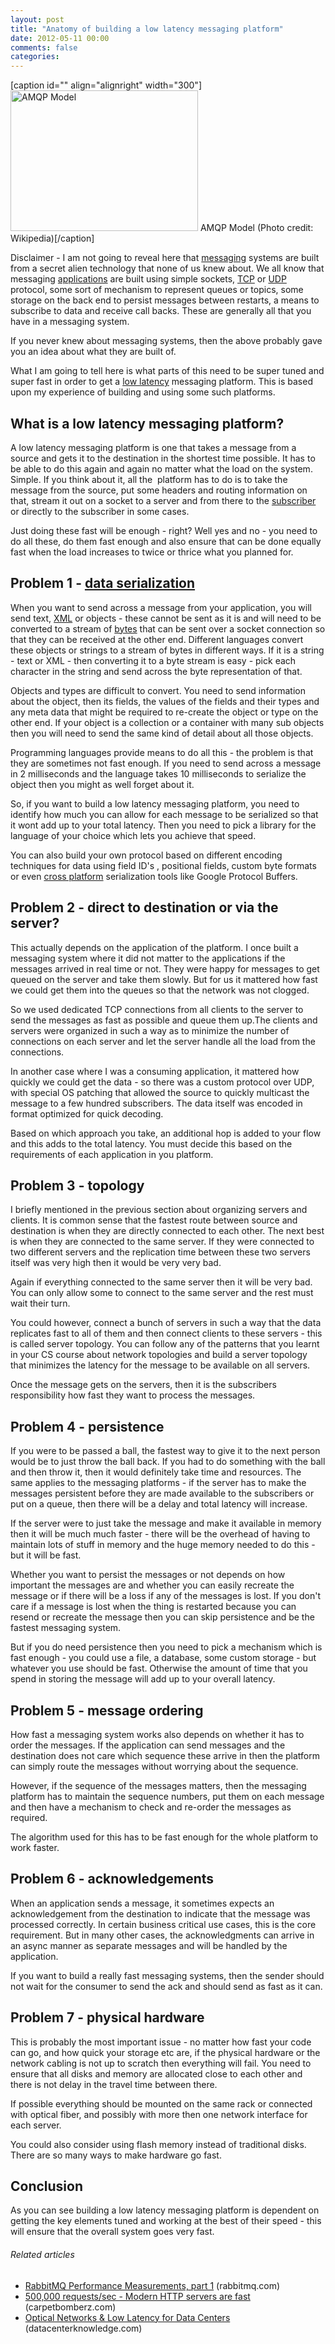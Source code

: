 ```yaml
---
layout: post
title: "Anatomy of building a low latency messaging platform"
date: 2012-05-11 00:00
comments: false
categories:
---
```


[caption id="" align="alignright" width="300"]<a href="http://commons.wikipedia.org/wiki/File:The-amqp-model-for-wikipedia.svg" target="_blank"><img class="zemanta-img-inserted zemanta-img-configured" title="AMQP Model" src="http://upload.wikimedia.org/wikipedia/commons/thumb/9/9d/The-amqp-model-for-wikipedia.svg/300px-The-amqp-model-for-wikipedia.svg.png" alt="AMQP Model" width="300" height="225" /></a> AMQP Model (Photo credit: Wikipedia)[/caption]

Disclaimer - I am not going to reveal here that <a class="zem_slink" title="Message" href="http://en.wikipedia.org/wiki/Message" rel="wikipedia" target="_blank">messaging</a> systems are built from a secret alien technology that none of us knew about. We all know that messaging <a class="zem_slink" title="Application software" href="http://en.wikipedia.org/wiki/Application_software" rel="wikipedia" target="_blank">applications</a> are built using simple sockets, <a class="zem_slink" title="Transmission Control Protocol" href="http://www.techopedia.com/definition/5773/transmission-control-protocol-tcp" rel="techopedia" target="_blank">TCP</a> or <a class="zem_slink" title="User Datagram Protocol" href="http://en.wikipedia.org/wiki/User_Datagram_Protocol" rel="wikipedia" target="_blank">UDP</a> protocol, some sort of mechanism to represent queues or topics, some storage on the back end to persist messages between restarts, a means to subscribe to data and receive call backs. These are generally all that you have in a messaging system.

If you never knew about messaging systems, then the above probably gave you an idea about what they are built of.

What I am going to tell here is what parts of this need to be super tuned and super fast in order to get a <a class="zem_slink" title="Low latency" href="http://en.wikipedia.org/wiki/Low_latency" rel="wikipedia" target="_blank">low latency</a> messaging platform. This is based upon my experience of building and using some such platforms.

<!--more-->
<h2>What is a low latency messaging platform?</h2>
A low latency messaging platform is one that takes a message from a source and gets it to the destination in the shortest time possible. It has to be able to do this again and again no matter what the load on the system. Simple. If you think about it, all the  platform has to do is to take the message from the source, put some headers and routing information on that, stream it out on a socket to a server and from there to the <a class="zem_slink" title="Subscription business model" href="http://en.wikipedia.org/wiki/Subscription_business_model" rel="wikipedia" target="_blank">subscriber</a> or directly to the subscriber in some cases.

Just doing these fast will be enough - right? Well yes and no - you need to do all these, do them fast enough and also ensure that can be done equally fast when the load increases to twice or thrice what you planned for.
<h2>Problem 1 - <a class="zem_slink" title="Serialization" href="http://en.wikipedia.org/wiki/Serialization" rel="wikipedia" target="_blank">data serialization</a></h2>
When you want to send across a message from your application, you will send text, <a class="zem_slink" title="xml tools" href="http://download.cnet.com/windows/xml-tools/" rel="downloadcom" target="_blank">XML</a> or objects - these cannot be sent as it is and will need to be converted to a stream of <a class="zem_slink" title="Byte" href="http://www.techopedia.com/definition/23955/byte" rel="techopedia" target="_blank">bytes</a> that can be sent over a socket connection so that they can be received at the other end. Different languages convert these objects or strings to a stream of bytes in different ways. If it is a string - text or XML - then converting it to a byte stream is easy - pick each character in the string and send across the byte representation of that.

Objects and types are difficult to convert. You need to send information about the object, then its fields, the values of the fields and their types and any meta data that might be required to re-create the object or type on the other end. If your object is a collection or a container with many sub objects then you will need to send the same kind of detail about all those objects.

Programming languages provide means to do all this - the problem is that they are sometimes not fast enough. If you need to send across a message in 2 milliseconds and the language takes 10 milliseconds to serialize the object then you might as well forget about it.

So, if you want to build a low latency messaging platform, you need to identify how much you can allow for each message to be serialized so that it wont add up to your total latency. Then you need to pick a library for the language of your choice which lets you achieve that speed.

You can also build your own protocol based on different encoding techniques for data using field ID's , positional fields, custom byte formats or even <a class="zem_slink" title="Cross-platform" href="http://en.wikipedia.org/wiki/Cross-platform" rel="wikipedia" target="_blank">cross platform</a> serialization tools like Google Protocol Buffers.
<h2>Problem 2 - direct to destination or via the server?</h2>
This actually depends on the application of the platform. I once built a messaging system where it did not matter to the applications if the messages arrived in real time or not. They were happy for messages to get queued on the server and take them slowly. But for us it mattered how fast we could get them into the queues so that the network was not clogged.

So we used dedicated TCP connections from all clients to the server to send the messages as fast as possible and queue them up.The clients and servers were organized in such a way as to minimize the number of connections on each server and let the server handle all the load from the connections.

In another case where I was a consuming application, it mattered how quickly we could get the data - so there was a custom protocol over UDP, with special OS patching that allowed the source to quickly multicast the message to a few hundred subscribers. The data itself was encoded in format optimized for quick decoding.

Based on which approach you take, an additional hop is added to your flow and this adds to the total latency. You must decide this based on the requirements of each application in you platform.
<h2>Problem 3 - topology</h2>
I briefly mentioned in the previous section about organizing servers and clients. It is common sense that the fastest route between source and destination is when they are directly connected to each other. The next best is when they are connected to the same server. If they were connected to two different servers and the replication time between these two servers itself was very high then it would be very very bad.

Again if everything connected to the same server then it will be very bad. You can only allow some to connect to the same server and the rest must wait their turn.

You could however, connect a bunch of servers in such a way that the data replicates fast to all of them and then connect clients to these servers - this is called server topology. You can follow any of the patterns that you learnt in your CS course about network topologies and build a server topology that minimizes the latency for the message to be available on all servers.

Once the message gets on the servers, then it is the subscribers responsibility how fast they want to process the messages.
<h2>Problem 4 - persistence</h2>
If you were to be passed a ball, the fastest way to give it to the next person would be to just throw the ball back. If you had to do something with the ball and then throw it, then it would definitely take time and resources. The same applies to the messaging platforms - if the server has to make the messages persistent before they are made available to the subscribers or put on a queue, then there will be a delay and total latency will increase.

If the server were to just take the message and make it available in memory then it will be much much faster - there will be the overhead of having to maintain lots of stuff in memory and the huge memory needed to do this - but it will be fast.

Whether you want to persist the messages or not depends on how important the messages are and whether you can easily recreate the message or if there will be a loss if any of the messages is lost. If you don't care if a message is lost when the thing is restarted because you can resend or recreate the message then you can skip persistence and be the fastest messaging system.

But if you do need persistence then you need to pick a mechanism which is fast enough - you could use a file, a database, some custom storage - but whatever you use should be fast. Otherwise the amount of time that you spend in storing the message will add up to your overall latency.
<h2>Problem 5 - message ordering</h2>
How fast a messaging system works also depends on whether it has to order the messages. If the application can send messages and the destination does not care which sequence these arrive in then the platform can simply route the messages without worrying about the sequence.

However, if the sequence of the messages matters, then the messaging platform has to maintain the sequence numbers, put them on each message and then have a mechanism to check and re-order the messages as required.

The algorithm used for this has to be fast enough for the whole platform to work faster.
<h2>Problem 6 - acknowledgements</h2>
When an application sends a message, it sometimes expects an acknowledgement from the destination to indicate that the message was processed correctly. In certain business critical use cases, this is the core requirement. But in many other cases, the acknowledgments can arrive in an async manner as separate messages and will be handled by the application.

If you want to build a really fast messaging systems, then the sender should not wait for the consumer to send the ack and should send as fast as it can.
<h2>Problem 7 - physical hardware</h2>
This is probably the most important issue - no matter how fast your code can go, and how quick your storage etc are, if the physical hardware or the network cabling is not up to scratch then everything will fail. You need to ensure that all disks and memory are allocated close to each other and there is not delay in the travel time between there.

If possible everything should be mounted on the same rack or connected with optical fiber, and possibly with more then one network interface for each server.

You could also consider using flash memory instead of traditional disks. There are so many ways to make hardware go fast.
<h2>Conclusion</h2>
As you can see building a low latency messaging platform is dependent on getting the key elements tuned and working at the best of their speed - this will ensure that the overall system goes very fast.
<h6 class="zemanta-related-title" style="font-size:1em;">Related articles</h6>
<ul class="zemanta-article-ul">
	<li class="zemanta-article-ul-li"><a href="http://www.rabbitmq.com/blog/2012/04/17/rabbitmq-performance-measurements-part-1/" target="_blank">RabbitMQ Performance Measurements, part 1</a> (rabbitmq.com)</li>
	<li class="zemanta-article-ul-li"><a href="http://carpetbomberz.com/2012/03/21/2114/" target="_blank">500,000 requests/sec - Modern HTTP servers are fast</a> (carpetbomberz.com)</li>
	<li class="zemanta-article-ul-li"><a href="http://www.datacenterknowledge.com/archives/2012/04/19/optical-networks-low-latency-for-data-centers/" target="_blank">Optical Networks &amp; Low Latency for Data Centers</a> (datacenterknowledge.com)</li>
</ul>
